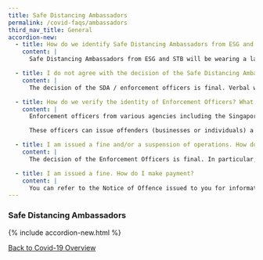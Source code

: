 ```yaml
---
title: Safe Distancing Ambassadors
permalink: /covid-faqs/ambassadors
third_nav_title: General
accordion-new:
  - title: How do we identify Safe Distancing Ambassadors from ESG and STB?
    content: |
      Safe Distancing Ambassadors from ESG and STB will be wearing a lanyard and a red polo shirt with the words “Safe Distancing Ambassador” on the back.

  - title: I do not agree with the decision of the Safe Distancing Ambassador. What is my recourse?
    content: |
      The decision of the SDA / enforcement officers is final. Verbal warnings will be issued and if businesses continue to flout the rules, stricter enforcement measures including fines and suspension of operations will be imposed.

  - title: How do we verify the identity of Enforcement Officers? What do they do? Are we required to pay fines on the spot?  
    content: |
      Enforcement officers from various agencies including the Singapore Police Force, National Environment Agency, National Parks Board and Land Transport Authority, are issued a letter of appointment by the Ministry of Health. They are deployed to enforce safe distancing measures and control order regulations, by conducting compliance inspections during the “circuit breaker” period.

      These officers can issue offenders (businesses or individuals) a Notice of Offence, which include the composition fine amount and details of the offence. Offenders will not be asked to pay their fines on the spot. These officers can also issue warning letters to individuals.

  - title: I am issued a fine and/or a suspension of operations. How do I make an appeal?
    content: |
      The decision of the Enforcement Officers is final. In particular, the Enforcement Officers’ decision and any accompanying relevant authorities’ stop orders shall supersede the exemption from suspension of activities issued. You are reminded to pay the composition sum by the date indicated in the Notice of Offence and refrain from committing any further offences to comply with the law at all times.

  - title: I am issued a fine. How do I make payment?
    content: |
      You can refer to the Notice of Offence issued to you for information on the payment mode. Enforcement officers will not collect fines on the spot, from individuals and businesses who have contravened these rules. The penalties for breaches will be issued to individuals or businesses in the form of composition letters, which will state the relevant follow up actions required.
---
```


### Safe Distancing Ambassadors

{% include accordion-new.html %}

[Back to Covid-19 Overview](/covid/)
